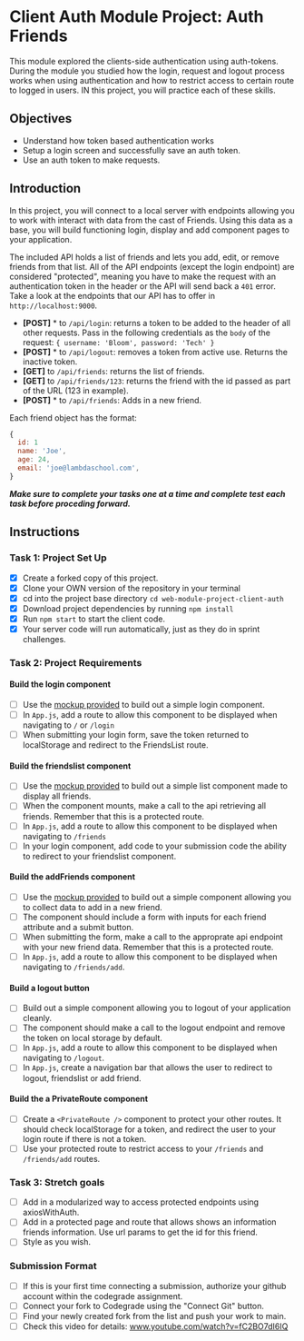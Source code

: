 # Client Auth Module Project: Auth Friends

This module explored the clients-side authentication using auth-tokens. During the module you studied how the login, request and logout process works when using authentication and how to restrict access to certain route to logged in users. IN this project, you will practice each of these skills.

## Objectives
- Understand how token based authentication works
- Setup a login screen and successfully save an auth token.
- Use an auth token to make requests.

## Introduction
In this project, you will connect to a local server with endpoints allowing you to work with interact with data from the cast of Friends. Using this data as a 
base, you will build functioning login, display and add component pages to your application.

The included API holds a list of friends and lets you add, edit, or remove friends from that list. All of the API endpoints (except the login endpoint) are considered "protected", meaning you have to make the request with an authentication token in the header or the API will send back a `401` error. Take a look at the endpoints that our API has to offer in `http://localhost:9000`.

  * **[POST]** * to `/api/login`: returns a token to be added to the header of all other requests. Pass in the following credentials as the `body` of the request: `{ username: 'Bloom', password: 'Tech' }`
  * **[POST]** * to `/api/logout`: removes a token from active use. Returns the inactive token. 
  * **[GET]** to `/api/friends`: returns the list of friends.
  * **[GET]** to `/api/friends/123`: returns the friend with the id passed as part of the URL (123 in example).
  * **[POST]** * to `/api/friends`: Adds in a new friend.

Each friend object has the format:
```js
{
  id: 1
  name: 'Joe',
  age: 24,
  email: 'joe@lambdaschool.com',
}
```


***Make sure to complete your tasks one at a time and complete test each task before proceding forward.***

## Instructions
### Task 1: Project Set Up
* [X] Create a forked copy of this project.
* [X] Clone your OWN version of the repository in your terminal
* [X] cd into the project base directory `cd web-module-project-client-auth`
* [X] Download project dependencies by running `npm install`
* [X] Run `npm start` to start the client code.
* [X] Your server code will run automatically, just as they do in sprint challenges.

### Task 2: Project Requirements
#### Build the login component
* [ ] Use the [mockup provided](./login_mockup.png) to build out a simple login component.
* [ ] In `App.js`, add a route to allow this component to be displayed when navigating to `/` or `/login`
* [ ] When submitting your login form, save the token returned to localStorage and redirect to the FriendsList route.

#### Build the friendslist component
* [ ] Use the [mockup provided](./friendslist_mockup.png) to build out a simple list component made to display all friends.
* [ ] When the component mounts, make a call to the api retrieving all friends. Remember that this is a protected route.
* [ ] In `App.js`, add a route to allow this component to be displayed when navigating to `/friends`
* [ ] In your login component, add code to your submission code the ability to redirect to your friendslist component.

#### Build the addFriends component
* [ ] Use the [mockup provided](./addfriends_mockup.png) to build out a simple component allowing you to collect data to add in a new friend.
* [ ] The component should include a form with inputs for each friend attribute and a submit button.
* [ ] When submitting the form, make a call to the approprate api endpoint with your new friend data. Remember that this is a protected route.
* [ ] In `App.js`, add a route to allow this component to be displayed when navigating to `/friends/add`.

#### Build a logout button
* [ ] Build out a simple component allowing you to logout of your application cleanly.
* [ ] The component should make a call to the logout endpoint and remove the token on local storage by default.
* [ ] In `App.js`, add a route to allow this component to be displayed when navigating to `/logout`.
* [ ] In `App.js`, create a navigation bar that allows the user to redirect to logout, friendslist or add friend.

#### Build the a PrivateRoute component
* [ ] Create a `<PrivateRoute />` component to protect your other routes. It should check localStorage for a token, and redirect the user to your login route if there is not a token.
* [ ] Use your protected route to restrict access to your `/friends` and `/friends/add` routes.

### Task 3: Stretch goals
- [ ] Add in a modularized way to access protected endpoints using axiosWithAuth.
- [ ] Add in a protected page and route that allows shows an information friends information. Use url params to get the id for this friend.
- [ ] Style as you wish.

### Submission Format
- [ ] If this is your first time connecting a submission, authorize your github account within the codegrade assignment.
- [ ] Connect your fork to Codegrade using the "Connect Git" button.
- [ ] Find your newly created fork from the list and push your work to main.
- [ ] Check this video for details: www.youtube.com/watch?v=fC2BO7dI6IQ
